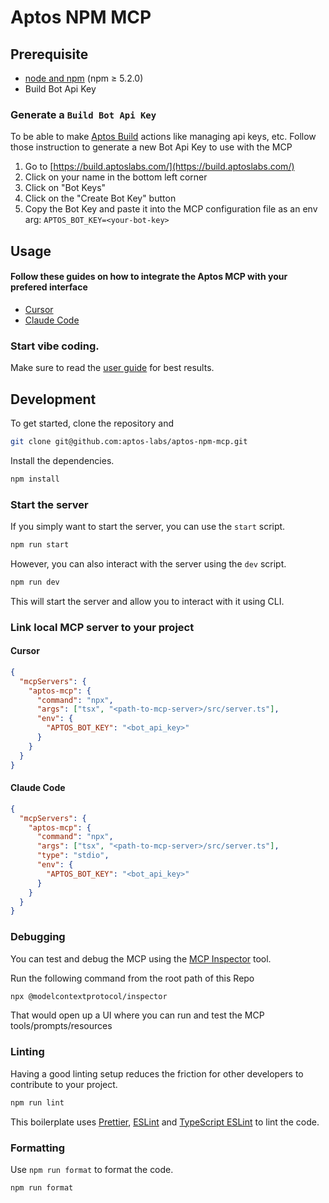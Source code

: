 # Aptos NPM MCP

## Prerequisite

- [node and npm](https://nodejs.org/en) (npm ≥ 5.2.0)
- Build Bot Api Key

### Generate a `Build Bot Api Key`

To be able to make [Aptos Build](https://build.aptoslabs.com/) actions like managing api keys, etc. Follow those instruction to generate a new Bot Api Key to use with the MCP

1. Go to [https://build.aptoslabs.com/](https://build.aptoslabs.com/)
2. Click on your name in the bottom left corner
3. Click on "Bot Keys"
4. Click on the "Create Bot Key" button
5. Copy the Bot Key and paste it into the MCP configuration file as an env arg: `APTOS_BOT_KEY=<your-bot-key>`

## Usage

#### Follow these guides on how to integrate the Aptos MCP with your prefered interface

- [Cursor](./integration_guides/cursor.md)
- [Claude Code](./integration_guides/claude_code.md)

### Start vibe coding.

Make sure to read the [user guide](./integration_guides/user_guide.md) for best results.

## Development

To get started, clone the repository and

```bash
git clone git@github.com:aptos-labs/aptos-npm-mcp.git
```

Install the dependencies.

```bash
npm install
```

### Start the server

If you simply want to start the server, you can use the `start` script.

```bash
npm run start
```

However, you can also interact with the server using the `dev` script.

```bash
npm run dev
```

This will start the server and allow you to interact with it using CLI.

### Link local MCP server to your project

#### Cursor

```json
{
  "mcpServers": {
    "aptos-mcp": {
      "command": "npx",
      "args": ["tsx", "<path-to-mcp-server>/src/server.ts"],
      "env": {
        "APTOS_BOT_KEY": "<bot_api_key>"
      }
    }
  }
}
```

#### Claude Code

```json
{
  "mcpServers": {
    "aptos-mcp": {
      "command": "npx",
      "args": ["tsx", "<path-to-mcp-server>/src/server.ts"],
      "type": "stdio",
      "env": {
        "APTOS_BOT_KEY": "<bot_api_key>"
      }
    }
  }
}
```

### Debugging

You can test and debug the MCP using the [MCP Inspector](https://github.com/modelcontextprotocol/inspector) tool.

Run the following command from the root path of this Repo

```bash
npx @modelcontextprotocol/inspector
```

That would open up a UI where you can run and test the MCP tools/prompts/resources

### Linting

Having a good linting setup reduces the friction for other developers to contribute to your project.

```bash
npm run lint
```

This boilerplate uses [Prettier](https://prettier.io/), [ESLint](https://eslint.org/) and [TypeScript ESLint](https://typescript-eslint.io/) to lint the code.

### Formatting

Use `npm run format` to format the code.

```bash
npm run format
```
